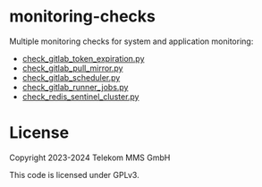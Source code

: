 # monitoring-checks

Multiple monitoring checks for system and application monitoring:

- [check_gitlab_token_expiration.py](check-plugins/check_gitlab_token_expiration/README.md)
- [check_gitlab_pull_mirror.py](check-plugins/check_gitlab_pull_miror/README.md)
- [check_gitlab_scheduler.py](check-plugins/check_gitlab_scheduler/README.md)
- [check_gitlab_runner_jobs.py](check-plugins/check_gitlab_runner_jobs/README.md)
- [check_redis_sentinel_cluster.py](check-plugins/check_redis_sentinel_cluster/README.md)

# License

Copyright 2023-2024 Telekom MMS GmbH

This code is licensed under GPLv3.
